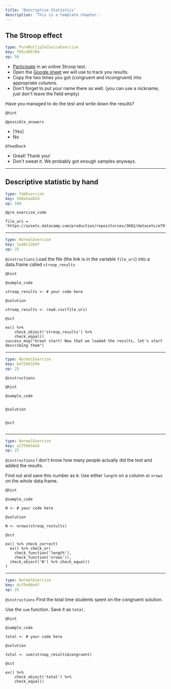 ```yaml
---
title: 'Descriptive Statistics'
description: 'This is a template chapter.'
---
```


## The Stroop effect

```yaml
type: PureMultipleChoiceExercise
key: f95c495704
xp: 50
```

- [Participate](http://www.onlinestrooptest.com/stroop_effect_test.php) in an online Stroop test.
- Open the [Google sheet](https://docs.google.com/spreadsheets/d/1IsyrFoKTCBpAOPnkdrwmHZnse6psvvZ1HCXyIaV50Jo/edit?usp=sharing) we will use to track you results.
- Copy the two times you got (congruent and incongruent) into appropriate columns.
- Don't forget to put your name there as well. (you can use a nickname, just don't leave the field empty)

Have you managed to do the test and write down the results?

`@hint`


`@possible_answers`
- [Yes]
- No

`@feedback`
- Great! Thank you!
- Don't sweat it. We probably got enough samples anyways.

---

## Descriptive statistic by hand

```yaml
type: TabExercise
key: 508a5ad42d
xp: 100
```



`@pre_exercise_code`
```{r}
file_uri = 'https://assets.datacamp.com/production/repositories/3692/datasets/e79ff9712f75f5a08381a858ebc17b98bc041a74/stroop.csv'
```

***

```yaml
type: NormalExercise
key: 1a49c22b4f
xp: 25
```

`@instructions`
Load the file (the link is in the variable `file_uri`)  into a data.frame called `stroop_results`

`@hint`


`@sample_code`
```{r}
stroop_results <- # your code here
```

`@solution`
```{r}
stroop_results <- read.csv(file_uri)
```

`@sct`
```{r}
ex() %>% 
	check_object('stroop_results') %>% 
	check_equal()
success_msg("Great start! Now that we loaded the results, let's start describing them")
```

***

```yaml
type: NormalExercise
key: b472943294
xp: 25
```

`@instructions`


`@hint`


`@sample_code`
```{r}

```

`@solution`
```{r}

```

`@sct`
```{r}

```

***

```yaml
type: NormalExercise
key: a1759e5da5
xp: 25
```

`@instructions`
I don't know how many people actually did the test and added the results. 

Find out and save this number as `N`. Use either `length` on a column or `nrows` on the whole data.frame.

`@hint`


`@sample_code`
```{r}
N <- # your code here
```

`@solution`
```{r}
N <- nrows(stroop_restults)
```

`@sct`
```{r}
ex() %>% check_correct(
  ex() %>% check_or(
    check_function('length'),
    check_function('nrows')),
  check_object('N') %>% check_equal()
)
```

***

```yaml
type: NormalExercise
key: dcf5e98e4f
xp: 25
```

`@instructions`
Find the total time students spent on the congruent solution. 

Use the `sum` function. Save it as `total`.

`@hint`


`@sample_code`
```{r}
total <- # your code here
```

`@solution`
```{r}
total <- sum(stroop_results$congruent)
```

`@sct`
```{r}
ex() %>%
	check_object('total') %>%
	check_equal()
```
